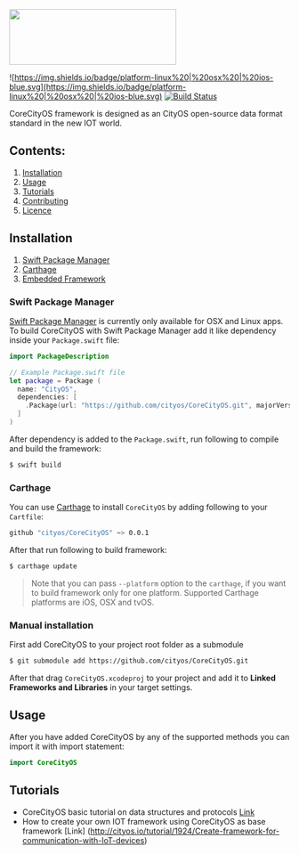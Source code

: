 <img src="http://i.imgur.com/wkQEhiu.png" width="300px" height="100px"/>

![https://img.shields.io/badge/platform-linux%20|%20osx%20|%20ios-blue.svg](https://img.shields.io/badge/platform-linux%20|%20osx%20|%20ios-blue.svg) [![Build Status](https://travis-ci.org/cityos/CoreCityOS.svg?branch=master)](https://travis-ci.org/cityos/CoreCityOS)

CoreCityOS framework is designed as an CityOS open-source data format standard in the new IOT world. 

## Contents:
1. [Installation](#installation)
2. [Usage](#usage)
3. [Tutorials](#tutorials)
3. [Contributing](#contributing)
4. [Licence](#licence)

## Installation
1. [Swift Package Manager](http://google.com)
2. [Carthage](http://google.com)
3. [Embedded Framework]()

### Swift Package Manager
[Swift Package Manager](https://github.com/apple/swift-package-manager) is currently only available for OSX and Linux apps. To build CoreCityOS with Swift Package Manager add it like dependency inside your `Package.swift` file:

```swift
import PackageDescription

// Example Package.swift file
let package = Package (
  name: "CityOS",
  dependencies: [
    .Package(url: "https://github.com/cityos/CoreCityOS.git", majorVersion: 1),
  ]
)
```

After dependency is added to the `Package.swift`, run following to compile and build the framework:

```bash
$ swift build
```
### Carthage
You can use [Carthage](https://github.com/Carthage/Carthage) to install `CoreCityOS` by adding following to your `Cartfile`:

```bash
github "cityos/CoreCityOS" ~> 0.0.1
```

After that run following to build framework:

```bash
$ carthage update
```
> Note that you can pass `--platform` option to the `carthage`, if you want to build framework only for one platform. Supported Carthage platforms are iOS, OSX and tvOS.

### Manual installation
First add CoreCityOS to your project root folder as a submodule

```bash
$ git submodule add https://github.com/cityos/CoreCityOS.git
```

After that drag `CoreCityOS.xcodeproj` to your project and add it to **Linked Frameworks and Libraries** in your target settings.

## Usage
After you have added CoreCityOS by any of the supported methods you can import it with import statement:

```swift
import CoreCityOS
```

## Tutorials
* CoreCityOS basic tutorial on data structures and protocols [Link](http://cityos.io/tutorial/1914/CoreCityOS-Framework-Tutorial)
* How to create your own IOT framework using CoreCityOS as base framework [Link] (http://cityos.io/tutorial/1924/Create-framework-for-communication-with-IoT-devices)

